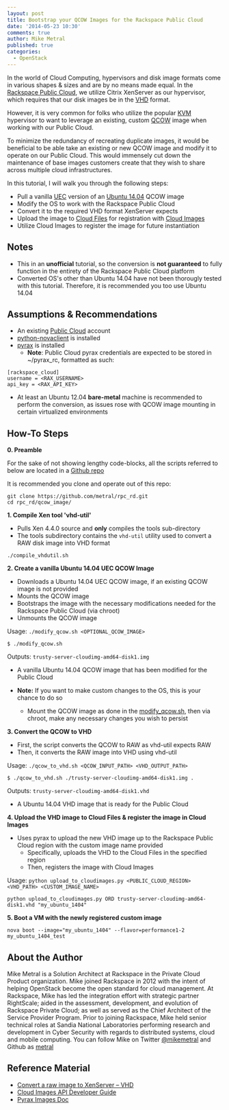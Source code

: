 ```yaml
---
layout: post
title: Bootstrap your QCOW Images for the Rackspace Public Cloud
date: '2014-05-23 10:30'
comments: true
author: Mike Metral
published: true
categories:
  - OpenStack
---
```


In the world of Cloud Computing, hypervisors and disk image formats come in
various shapes & sizes and are by no means made equal.
In the [Rackspace Public Cloud](http://rackspace.com/cloud/servers), we utilize Citrix XenServer as our
hypervisor, which requires that our disk images be in the
[VHD](http://en.wikipedia.org/wiki/VHD_\(file_format\)) format.

<!-- more -->

However, it is very common for folks who utilize the popular
[KVM](http://en.wikipedia.org/wiki/Kernel-based_Virtual_Machine) hypervisor to
want to leverage an existing, custom [QCOW](http://en.wikipedia.org/wiki/Qcow)
image when working with our Public Cloud.

To minimize the redundancy of recreating duplicate images, it would be beneficial
to be able take an existing or new QCOW image and modify it to operate on our Public
Cloud. This would immensely cut down the maintenance of base images customers
create that they wish to share across multiple cloud infrastructures.

In this tutorial, I will walk you through the following steps:

* Pull a vanilla
[UEC](http://en.wikipedia.org/wiki/Ubuntu_Enterprise_Cloud#Cloud_computing)
version of an [Ubuntu 14.04](http://cloud-images.ubuntu.com/trusty/current/) QCOW image
* Modify the OS to work with the Rackspace Public Cloud
* Convert it to the required VHD format XenServer expects
* Upload the image to [Cloud Files](http://rackspace.com/cloud/files) for registration with [Cloud Images](http://www.rackspace.com/cloud/images/)
* Utilize Cloud Images to register the image for future instantiation

## Notes
* This in an __unofficial__ tutorial, so the conversion is __not guaranteed__ to fully function in the entirety of the Rackspace Public
  Cloud platform
* Converted OS's other than Ubuntu 14.04 have not been thorougly tested with this tutorial.
  Therefore, it is recommended you too use Ubuntu 14.04

## Assumptions & Recommendations

* An existing [Public Cloud](http://mycloud.rackspace.com) account
* [python-novaclient](http://www.rackspace.com/knowledge_center/article/installing-python-novaclient-on-linux-and-mac-os) is installed
* [pyrax](https://github.com/rackspace/pyrax) is installed
    * __Note__: Public Cloud pyrax credentials are expected to be stored in ~/pyrax_rc, formatted as such:

```
[rackspace_cloud]
username = <RAX_USERNAME>
api_key = <RAX_API_KEY>
```
* At least an Ubuntu 12.04 __bare-metal__ machine is recommended to perform the conversion, as issues rose
  with QCOW image mounting in certain virtualized environments

## How-To Steps

__0. Preamble__

For the sake of not showing lengthy code-blocks, all the scripts referred to
below are located in a [Github repo](https://github.com/metral/rpc_rd/tree/master/qcow_image)

It is recommended you clone and operate out of this repo:
```
git clone https://github.com/metral/rpc_rd.git
cd rpc_rd/qcow_image/
```

__1. Compile Xen tool 'vhd-util'__

* Pulls Xen 4.4.0 source and __only__ compiles the tools sub-directory
* The tools subdirectory contains the `vhd-util` utility used to convert a RAW disk image into VHD format

```
./compile_vhdutil.sh
```

__2. Create a vanilla Ubuntu 14.04 UEC QCOW Image__

* Downloads a Ubuntu 14.04 UEC QCOW image, if an existing QCOW image is not provided
* Mounts the QCOW image
* Bootstraps the image with the necessary modifications needed for the Rackspace Public Cloud (via chroot)
* Unmounts the QCOW image

Usage: `./modify_qcow.sh <OPTIONAL_QCOW_IMAGE>`
```
$ ./modify_qcow.sh
```

Outputs: `trusty-server-cloudimg-amd64-disk1.img`

* A vanilla Ubuntu 14.04 QCOW image that has been modified for the Public Cloud

* __Note:__ If you want to make custom changes to the OS, this is your chance to do
  so
  * Mount the QCOW image as done in the
  [modify_qcow.sh](http://git.io/-4PHGQ), then via chroot, make any necessary changes you wish to persist

__3. Convert the QCOW to VHD__

* First, the script converts the QCOW to RAW as vhd-util expects RAW
* Then, it converts the RAW image into VHD using vhd-util

Usage: `./qcow_to_vhd.sh <QCOW_INPUT_PATH> <VHD_OUTPUT_PATH>`
```
$ ./qcow_to_vhd.sh ./trusty-server-cloudimg-amd64-disk1.img .
```

Outputs: `trusty-server-cloudimg-amd64-disk1.vhd`

* A Ubuntu 14.04 VHD image that is ready for the Public Cloud

__4. Upload the VHD image to Cloud Files & register the image in Cloud Images__

* Uses pyrax to upload the new VHD image up to the Rackspace Public Cloud region with the custom image name provided
    * Specifically, uploads the VHD to the Cloud Files in the specified region
    * Then, registers the image with Cloud Images

Usage: `python upload_to_cloudimages.py <PUBLIC_CLOUD_REGION> <VHD_PATH> <CUSTOM_IMAGE_NAME>`
```
python upload_to_cloudimages.py ORD trusty-server-cloudimg-amd64-disk1.vhd "my_ubuntu_1404"
```

__5. Boot a VM with the newly registered custom image__

```
nova boot --image="my_ubuntu_1404" --flavor=performance1-2 my_ubuntu_1404_test
```

## About the Author
Mike Metral is a Solution Architect at Rackspace in the Private Cloud Product
organization. Mike joined Rackspace in 2012 with the intent of helping
OpenStack become the open standard for cloud management. At Rackspace, Mike has
led the integration effort with strategic partner RightScale; aided in the
assessment, development, and evolution of Rackspace Private Cloud; as well as
served as the Chief Architect of the Service Provider Program. Prior to joining
Rackspace, Mike held senior technical roles at Sandia National Laboratories
performing research and development in Cyber Security with regards to
distributed systems, cloud and mobile computing. You can follow Mike on Twitter
[@mikemetral](http://twitter.com/mikemetral) and Github as
[metral](http://github.com/metral)

## Reference Material
* [Convert a raw image to XenServer – VHD](http://blogs.citrix.com/2012/10/04/convert-a-raw-image-to-xenserver-vhd/)
* [Cloud Images API Developer Guide](https://docs.rackspace.com/images/api/v2/ci-devguide/content/ch_image_preface.html)
* [Pyrax Images Doc](https://github.com/rackspace/pyrax/blob/master/docs/images.md)
